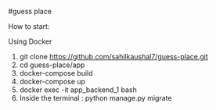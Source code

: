 #guess place

How to start:

Using Docker
1. git clone https://github.com/sahilkaushal7/guess-place.git
2. cd guess-place/app
3. docker-compose build
4. docker-compose up
5. docker exec -it app_backend_1 bash
6. Inside the terminal : python manage.py migrate

